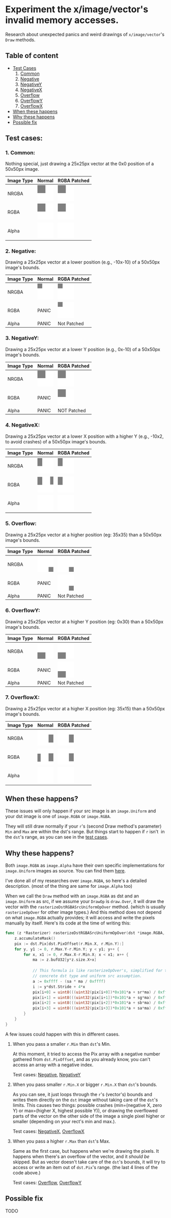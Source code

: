 # Experiment the x/image/vector's invalid memory accesses.

Research about unexpected panics and weird drawings of `x/image/vector`'s `Draw` methods.

## Table of content

- [Test Cases](#test-cases)
  1. [Common](#1-common)
  2. [Negative](#2-negative)
  3. [NegativeY](#3-negativey)
  4. [NegativeX](#4-negativex)
  5. [Overflow](#5-overflow)
  6. [OverflowY](#6-overflowy)
  7. [OverflowX](#7-overflowx)
- [When these happens](#when-these-happens)
- [Why these happens](#why-these-happens)
- [Possible fix](#possible-fix)

## Test cases:

### 1. Common:

Nothing special, just drawing a 25x25px vector at the 0x0 position of a 50x50px image.

| Image Type | Normal                                           | RGBA Patched                                      |
| ---------- | ------------------------------------------------ | ------------------------------------------------- |
| NRGBA      | ![NRGBA Basic](./assets/Common-NRGBA-normal.png) | ![NRGBA Basic](./assets/Common-NRGBA-patched.png) |
| RGBA       | ![RGBA Basic](./assets/Common-RGBA-normal.png)   | ![RGBA Basic](./assets/Common-RGBA-patched.png)   |
| Alpha      | ![Alpha Basic](./assets/Common-Alpha-normal.png) | ![Alpha Basic](./assets/Common-Alpha-patched.png) |

### 2. Negative:

Drawing a 25x25px vector at a lower position (e.g., -10x-10) of a 50x50px image's bounds.

| Image Type | Normal                                             | RGBA Patched                                        |
| ---------- | -------------------------------------------------- | --------------------------------------------------- |
| NRGBA      | ![NRGBA Basic](./assets/Negative-NRGBA-normal.png) | ![NRGBA Basic](./assets/Negative-NRGBA-patched.png) |
| RGBA       | PANIC                                              | ![RGBA Basic](./assets/Negative-RGBA-patched.png)   |
| Alpha      | PANIC                                              | Not Patched                                         |

### 3. NegativeY:

Drawing a 25x25px vector at a lower Y position (e.g., 0x-10) of a 50x50px image's bounds.

| Image Type | Normal                                              | RGBA Patched                                         |
| ---------- | --------------------------------------------------- | ---------------------------------------------------- |
| NRGBA      | ![NRGBA Basic](./assets/NegativeY-NRGBA-normal.png) | ![NRGBA Basic](./assets/NegativeY-NRGBA-patched.png) |
| RGBA       | PANIC                                               | ![RGBA Basic](./assets/NegativeY-RGBA-patched.png)   |
| Alpha      | PANIC                                               | NOT Patched                                          |

### 4. NegativeX:

Drawing a 25x25px vector at a lower X position with a higher Y (e.g., -10x2, to avoid crashes) of a 50x50px image's bounds.

| Image Type | Normal                                              | RGBA Patched                                         |
| ---------- | --------------------------------------------------- | ---------------------------------------------------- |
| NRGBA      | ![NRGBA Basic](./assets/NegativeX-NRGBA-normal.png) | ![NRGBA Basic](./assets/NegativeX-NRGBA-patched.png) |
| RGBA       | ![RGBA Basic](./assets/NegativeX-RGBA-normal.png)   | ![RGBA Basic](./assets/NegativeX-RGBA-patched.png)   |
| Alpha      | ![Alpha Basic](./assets/NegativeX-Alpha-normal.png) | ![Alpha Basic](./assets/NegativeX-Alpha-patched.png) |

### 5. Overflow:

Drawing a 25x25px vector at a higher position (eg: 35x35) than a 50x50px image's bounds.

| Image Type | Normal                                             | RGBA Patched                                        |
| ---------- | -------------------------------------------------- | --------------------------------------------------- |
| NRGBA      | ![NRGBA Basic](./assets/Overflow-NRGBA-normal.png) | ![NRGBA Basic](./assets/Overflow-NRGBA-patched.png) |
| RGBA       | PANIC                                              | ![RGBA Basic](./assets/Overflow-RGBA-patched.png)   |
| Alpha      | PANIC                                              | Not Patched                                         |

### 6. OverflowY:

Drawing a 25x25px vector at a higher Y position (eg: 0x30) than a 50x50px image's bounds.

| Image Type | Normal                                              | RGBA Patched                                         |
| ---------- | --------------------------------------------------- | ---------------------------------------------------- |
| NRGBA      | ![NRGBA Basic](./assets/OverflowY-NRGBA-normal.png) | ![NRGBA Basic](./assets/OverflowY-NRGBA-patched.png) |
| RGBA       | PANIC                                               | ![RGBA Basic](./assets/OverflowY-RGBA-patched.png)   |
| Alpha      | PANIC                                               | Not Patched                                          |

### 7. OverflowX:

Drawing a 25x25px vector at a higher X position (eg: 35x15) than a 50x50px image's bounds.

| Image Type | Normal                                              | RGBA Patched                                         |
| ---------- | --------------------------------------------------- | ---------------------------------------------------- |
| NRGBA      | ![NRGBA Basic](./assets/OverflowX-NRGBA-normal.png) | ![NRGBA Basic](./assets/OverflowX-NRGBA-patched.png) |
| RGBA       | ![RGBA Basic](./assets/OverflowX-RGBA-normal.png)   | ![RGBA Basic](./assets/OverflowX-RGBA-patched.png)   |
| Alpha      | ![Alpha Basic](./assets/OverflowX-Alpha-normal.png) | ![Alpha Basic](./assets/OverflowX-Alpha-patched.png) |

## When these happens?

These issues will only happen if your src image is an `image.Uniform` and your dst image is one of `image.RGBA` or `image.RGBA`.

They will still draw normally if your `r`'s (second Draw method's parameter) `Min` and `Max` are within the dst's range. But things start to happen if `r` isn't  in the `dst`'s range, as you can see in the [test cases](#test-cases).

## Why these happens?

Both `image.RGBA` as `image.Alpha` have their own specific implementations for `image.Uniform` images as source. You can find them [here](https://cs.opensource.google/go/x/image/+/master:vector/vector.go;l=272;drc=cff245a6509b8c4de022d0d5b9037c503c5989d6).

I've done all of my researches over `image.RGBA`, so here's a detailed description. (most of the thing are same for `image.Alpha` too)

When we call the `Draw` method with an `image.RGBA` as dst and an `image.Uniform` as src, if we assume your `DrawOp` is `draw.Over`, it will draw the vector with the `rasterizeDstRGBASrcUniformOpOver` method. (which is usually `rasterizeOpOver` for other image types.) And this method does not depend on what `image.RGBA` actually provides; it will access and write the pixels manually by itself. Here's its code at the time of writing this:

```go
func (z *Rasterizer) rasterizeDstRGBASrcUniformOpOver(dst *image.RGBA, r image.Rectangle, sr, sg, sb, sa uint32) {
	z.accumulateMask()
	pix := dst.Pix[dst.PixOffset(r.Min.X, r.Min.Y):]
	for y, y1 := 0, r.Max.Y-r.Min.Y; y < y1; y++ {
		for x, x1 := 0, r.Max.X-r.Min.X; x < x1; x++ {
			ma := z.bufU32[y*z.size.X+x]

			// This formula is like rasterizeOpOver's, simplified for the
			// concrete dst type and uniform src assumption.
			a := 0xffff - (sa * ma / 0xffff)
			i := y*dst.Stride + 4*x
			pix[i+0] = uint8(((uint32(pix[i+0])*0x101*a + sr*ma) / 0xffff) >> 8)
			pix[i+1] = uint8(((uint32(pix[i+1])*0x101*a + sg*ma) / 0xffff) >> 8)
			pix[i+2] = uint8(((uint32(pix[i+2])*0x101*a + sb*ma) / 0xffff) >> 8)
			pix[i+3] = uint8(((uint32(pix[i+3])*0x101*a + sa*ma) / 0xffff) >> 8)
		}
	}
}
```

A few issues could happen with this in different cases.

1. When you pass a smaller `r.Min` than `dst`'s Min.

   At this moment, it tried to access the Pix array with a negative number gathered from `dst.PixOffset`, and as you already know, you can't access an array with a negative index.

   Test cases: [Negative](#2-negative), [NegativeY](#3-negativey)

2. When you pass smaller `r.Min.X` or bigger `r.Min.X` than `dst`'s bounds.

   As you can see, it just loops through the `r`'s (vector's) bounds and writes them directly on the `dst` image without taking care of the `dst`'s limits. This causes two things: possible crashes (min=(negative X, zero Y) or max=(higher X, highest possible Y)), or drawing the overflowed parts of the vector on the other side of the image a single pixel higher or smaller (depending on your rect's min and max.).

   Test cases: [NegativeX](#4-negativex), [OverflowX](#7-overflowx)

3. When you pass a higher `r.Max` than `dst`'s Max.

   Same as the first case, but happens when we're drawing the pixels. It happens when there's an overflow of the vector, and it _should be_ skipped. But as vector doesn't take care of the `dst`'s bounds, it will try to access or write an item out of `dst.Pix`'s range. (the last 4 lines of the code above.)

   Test cases: [Overflow](#5-overflow), [OverflowY](#6-overflowy)

## Possible fix

TODO
